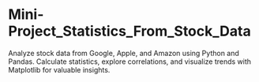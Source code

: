 # Mini-Project_Statistics_From_Stock_Data
Analyze stock data from Google, Apple, and Amazon using Python and Pandas. Calculate statistics, explore correlations, and visualize trends with Matplotlib for valuable insights.
